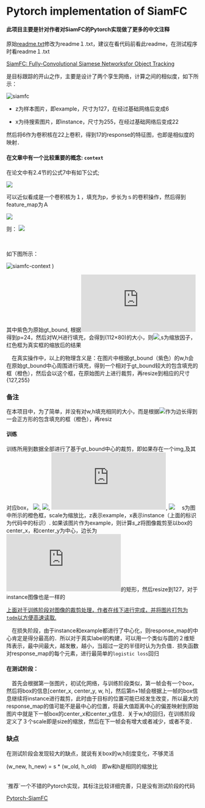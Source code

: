 # Pytorch implementation of SiamFC

####  此项目主要是针对作者对SiamFC的Pytorch实现做了更多的中文注释

原始[readme.txt](https://github.com/fengchengAI/SiamFC-PyTorch/blob/master/README1.md)修改为readme１.txt，建议在看代码前看此readme，在测试程序时看readme１.txt

[SiamFC: Fully-Convolutional Siamese Networksfor Object Tracking](https://arxiv.org/pdf/1606.09549.pdf)

是目标跟踪的开山之作，主要是设计了两个孪生网络，计算之间的相似度，如下所示：

![siamfc](https://raw.githubusercontent.com/fengchengAI/Pictures/master/siamfc.png)

* z为样本图片，即example，尺寸为127，在经过基础网络后变成6	

* x为待搜索图片，即instance，尺寸为255，在经过基础网络后变成22

然后将6作为卷积核在22上卷积，得到17的response的特征图，也即是相似度的映射．



#### 在文章中有一个比较重要的概念: `context`

在论文中有2.4节的公式7中有如下公式;  

![](http://latex.codecogs.com/gif.latex?\s(w+2p)\times{s(h+2p)}=A)

可以近似看成是一个卷积核为１，填充为p，步长为ｓ的卷积操作，然后得到feature_map为Ａ

![](http://latex.codecogs.com/gif.latex?A=127^2;p=(w+h)/4)

则：
![](http://latex.codecogs.com/gif.latex?s=\sqrt{\frac{A}{(w+2p)\times(h+2p)}})

</br>

如下图所示：

![siamfc-context](https://raw.githubusercontent.com/fengchengAI/Pictures/master/siamfc-context.png)
)

其中紫色为原始gt_bound, 根据![](http://latex.codecogs.com/gif.latex?p=(w+h)/4)得到p=24，然后对W,H进行填充，会得到(112×80)的大小，则![](http://latex.codecogs.com/gif.latex?s=\frac{127}{\sqrt{112\times{80}}}=1.34),s为缩放因子，红色框为真实框的缩放后的结果

 &emsp;在真实操作中，以上的物理含义是：在图片中根据gt_bound（紫色）的w,h会在原始gt_bound中心周围进行填充，得到一个相对于gt_bound较大的包含填充的框（橙色），然后会以这个框，在原始图片上进行裁剪，再resize到相应的尺寸{127,255}

### 备注

在本项目中，为了简单，并没有对w,h填充相同的大小，而是根据![](http://latex.codecogs.com/gif.latex?\sqrt{(w+2p)\times(h+2p)})作为边长得到一会正方形的包含填充的框（橙色），再resiz

#### 训练

训练所用到数据全部进行了基于gt_bound中心的裁剪，即如果存在一个img,及其对应box，
![](http://latex.codecogs.com/gif.latex?s\_z=\sqrt{(w+2p)\times(h+2p)}),  ![](http://latex.codecogs.com/gif.latex?scale\_z=\frac{127}{s\_z}),
![](http://latex.codecogs.com/gif.latex?scale\_x=scale\_z),  ![](http://latex.codecogs.com/gif.latex?s\_x=\frac{255}{s\_x})
 &emsp;s为图中所示的橙色框，scale为缩放比，z表示example，x表示instance（上面的标识为代码中的标识）. 如果该图片作为example，则计算$s\_z$将图像裁剪至以box的center_x，和center_y为中心，边长为![](http://latex.codecogs.com/gif.latex?s\_z)的矩形，然后resize到127，对于instance图像也是一样的

<u>上面对于训练阶段对图像的裁剪处理，作者在线下进行完成，并将图片打包为`tqdm`以方便高速读取.</u>
</br>

 &emsp;在损失阶段，由于instance和example都进行了中心化，则response_map的中心肯定是得分最高的．所以对于真实label的构建，可以用一个类似与圆的２维矩阵表示，最中间最大，越发散，越小，当超过一定的半径时认为为负值．损失函数对response_map的每个元素，进行最简单的`logistic loss`回归

#### 在测试阶段：

 &emsp;首先会根据第一张图片，初试化网络，与训练阶段类似，第一帧会有一个box，然后将box的信息[center_x, center_y, w, h]，然后第n+1帧会根据上一帧的box信息继续将instance进行裁剪，此时由于目标的位置可能已经发生改变，所以最大的response_map的值可能不是最中心的位置，将最大值距离中心的偏差映射到原始图片中就是下一帧box的center_x和center_y信息．关于w,h的回归，在训练阶段定义了３个scale即是size的缩放，然后在下一帧会有增大或者减少，或者不变．

### 缺点

在测试阶段会发现较大的缺点，就说有关box的w,h刻度变化，不够灵活

(w_new, h_new) = s * (w_old, h_old)　即w和h是相同的缩放比

</br >
`推荐`一个不错的Pytorch实现，其标注比较详细完善，只是没有测试阶段的代码

[Pytorch-SiamFC](https://github.com/rafellerc/Pytorch-SiamFC)

